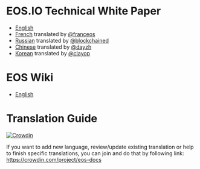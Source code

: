 # EOS.IO Technical White Paper

- [English](TechnicalWhitePaper.md)
- [French](fr-FR/TechnicalWhitePaper.md) translated by [@franceos](https://www.franceos.fr)
- [Russian](ru-RU/TechnicalWhitePaper.md) translated by [@blockchained](https://steemit.com/@blockchained)
- [Chinese](zh-CN/TechnicalWhitePaper.md) translated by [@dayzh](https://steemit.com/@dayzh)
- [Korean](ko-KR/TechnicalWhitePaper.md) translated by [@clayop](https://steemit.com/@clayop)

# EOS Wiki

- [English](https://github.com/EOSIO/eos/wiki)

# Translation Guide

[![Crowdin](https://d322cqt584bo4o.cloudfront.net/eos-docs/localized.svg)](https://crowdin.com/project/eos-docs)

If you want to add new language, review/update existing translation or help to finish specific translations, you can join and do that by following link:
https://crowdin.com/project/eos-docs

